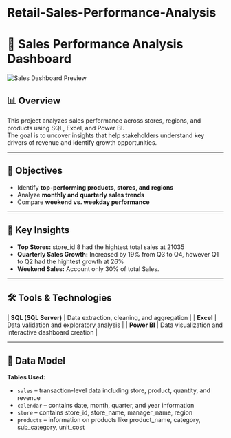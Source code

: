 # Retail-Sales-Performance-Analysis
# 🧾 Sales Performance Analysis Dashboard

![Sales Dashboard Preview](images/dashboard_preview_p1.jpg)

## 📊 Overview
This project analyzes sales performance across stores, regions, and products using SQL, Excel, and Power BI.  
The goal is to uncover insights that help stakeholders understand key drivers of revenue and identify growth opportunities.

---

## 🎯 Objectives
- Identify **top-performing products, stores, and regions**
- Analyze **monthly and quarterly sales trends**
- Compare **weekend vs. weekday performance**

---

## 🧠 Key Insights
- **Top Stores:** store_id 8 had the hightest total sales at 21035  
- **Quarterly Sales Growth:** Increased by 19% from Q3 to Q4, however Q1 to Q2 had the hightest growth at 26%  
- **Weekend Sales:** Account only 30% of total Sales.  

---

## 🛠️ Tools & Technologies
| **SQL (SQL Server)** | Data extraction, cleaning, and aggregation |
| **Excel** | Data validation and exploratory analysis |
| **Power BI** | Data visualization and interactive dashboard creation |


---

## 🧩 Data Model
**Tables Used:**
- `sales` – transaction-level data including store, product, quantity, and revenue  
- `calendar` – contains date, month, quarter, and year information  
- `store` – contains store_id, store_name, manager_name, region
- `products` – information on products like product_name, category, sub_category, unit_cost


